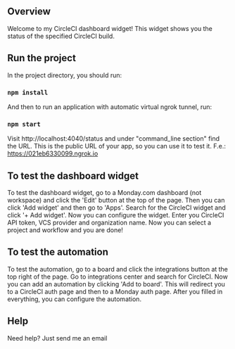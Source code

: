 ## Overview
Welcome to my CircleCI dashboard widget! This widget shows you the status of the specified CircleCI build.

## Run the project

In the project directory, you should run:

### `npm install`

And then to run an application with automatic virtual ngrok tunnel, run:

### `npm start`

Visit http://localhost:4040/status and under "command_line section" find the URL. This is the public URL of your app, so you can use it to test it.
F.e.: https://021eb6330099.ngrok.io


## To test the dashboard widget

To test the dashboard widget, go to a Monday.com dashboard (not workspace) and click the 'Edit' button at the top of the page. Then you can click 'Add widget' and then go to 'Apps'. Search for the CircleCI widget and click '+ Add widget'. Now you can configure the widget. Enter you CircleCI API token, VCS provider and organization name. Now you can select a project and workflow and you are done!

## To test the automation

To test the automation, go to a board and click the integrations button at the top right of the page. Go to integrations center and search for CircleCI. Now you can add an automation by clicking 'Add to board'. This will redirect you to a CircleCI auth page and then to a Monday auth page. After you filled in everything, you can configure the automation.

## Help
Need help? Just send me an email
